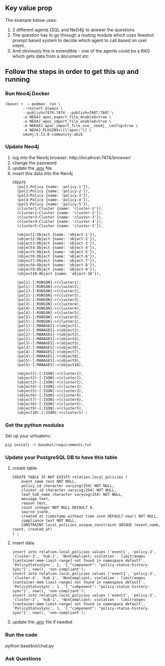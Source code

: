 
## Key value prop
The example below uses:
1. 2 different agents (SQL and NeO4j) to answer the questions
1. The question has to go through a routing module which uses fewshot prompt based system to decide which agent to call based on user intent.
1. And obviously this is extendible - one of the agents could be a RAG which gets data from a document etc.

## Follow the steps in order to get this up and running
###  Run Neo4j Docker
```
(base) ➜  ~ podman  run \
        --restart always \
        --publish=7474:7474 --publish=7687:7687 \
        -e NEO4J_apoc_export_file_enabled=true \
        -e NEO4J_apoc_import_file_enabled=true \
        -e N0EO4J_apoc_import_file_use__neo4j__config=true \
        -e NEO4J_PLUGINS=\[\"apoc\"\] \
        neo4j:5.13.0-community-ubi8 
```  
### Update Neo4j
1. log into the Neo4j browser: http://localhost:7474/browser/
1. change the password 
1. update the [.env](../.env) file
1. insert this data into the Neo4j
    ```
    CREATE
      (pol1:Policy {name: 'policy-1'}),
      (pol2:Policy {name: 'policy-2'}),
      (pol3:Policy {name: 'policy-3'}),
      (pol4:Policy {name: 'policy-4'}),
      (pol5:Policy {name: 'policy-5'}),
      (cluster1:Cluster {name: 'cluster-1'}),
      (cluster2:Cluster {name: 'cluster-2'}),
      (cluster3:Cluster {name: 'cluster-3'}),
      (cluster4:Cluster {name: 'cluster-4'}),
      (cluster5:Cluster {name: 'cluster-5'}),

      (object1:Object {name: 'object-1'}),
      (object2:Object {name: 'object-2'}),
      (object3:Object {name: 'object-3'}),
      (object4:Object {name: 'object-4'}),
      (object5:Object {name: 'object-5'}),
      (object6:Object {name: 'object-6'}),
      (object7:Object {name: 'object-7'}),
      (object8:Object {name: 'object-8'}),
      (object9:Object {name: 'object-9'}),
      (object10:Object {name: 'object-10'}),

      (pol1)-[:RUNSON]->(cluster1),
      (pol1)-[:RUNSON]->(cluster2),
      (pol2)-[:RUNSON]->(cluster2),
      (pol2)-[:RUNSON]->(cluster3),
      (pol3)-[:RUNSON]->(cluster3),
      (pol3)-[:RUNSON]->(cluster4),
      (pol4)-[:RUNSON]->(cluster4),
      (pol4)-[:RUNSON]->(cluster5),
      (pol5)-[:RUNSON]->(cluster5),
      (pol5)-[:RUNSON]->(cluster1),
      (pol1)-[:MANAGES]->(object1),
      (pol1)-[:MANAGES]->(object2),
      (pol2)-[:MANAGES]->(object3),
      (pol2)-[:MANAGES]->(object4),
      (pol3)-[:MANAGES]->(object5),
      (pol3)-[:MANAGES]->(object6),
      (pol4)-[:MANAGES]->(object7),
      (pol4)-[:MANAGES]->(object8),
      (pol5)-[:MANAGES]->(object9),
      (pol5)-[:MANAGES]->(object10),

      (object1)-[:ISON]->(cluster1),
      (object2)-[:ISON]->(cluster2),
      (object3)-[:ISON]->(cluster2),
      (object4)-[:ISON]->(cluster3),
      (object5)-[:ISON]->(cluster3),
      (object6)-[:ISON]->(cluster4),
      (object7)-[:ISON]->(cluster4),
      (object8)-[:ISON]->(cluster5),
      (object9)-[:ISON]->(cluster5),
      (object10)-[:ISON]->(cluster1) ;
    ```

### Get the python modules
Set up your virtualenv:
```
pip install -r basebot/requirements.txt
```

### Update your PostgreSQL DB to have this table
1. create table
    ```
    CREATE TABLE IF NOT EXISTS relation.local_policies (
        event_name text NOT NULL,
        policy_id character varying(254) NOT NULL,
        cluster_id character varying(254) NOT NULL,
        leaf_hub_name character varying(254) NOT NULL,
        message text,
        reason text,
        count integer NOT NULL DEFAULT 0,
        source jsonb,
        created_at timestamp without time zone DEFAULT now() NOT NULL,
        compliance text NOT NULL,
        CONSTRAINT local_policies_unique_constraint UNIQUE (event_name, count, created_at)
    ) ;
    ```
1. insert data
    ```
    insert into relation.local_policies values ('event1', 'policy-3', 'cluster-3', 'hub-1', 'NonCompliant; violation - limitranges [container-mem-limit-range] not found in namespace default', 'PolicyStatusSync', 1, '{ "component": "policy-status-history-sync"}', now(), 'non-compliant');
    insert into relation.local_policies values ('event1', 'policy-3', 'cluster-4', 'hub-1', 'NonCompliant; violation - limitranges [container-mem-limit-range] not found in namespace default', 'PolicyStatusSync', 1, '{ "component": "policy-status-history-sync"}', now(), 'non-compliant');
    insert into relation.local_policies values ('event1', 'policy-3', 'cluster-3', 'hub-1', 'NonCompliant; violation - limitranges [container-mem-limit-range] not found in namespace default', 'PolicyStatusSync', 1, '{ "component": "policy-status-history-sync"}', now(), 'non-compliant');
    ```
1. update the [.env](../.env) file if needed

### Run the code
python basebot/chat.py

### Ask Questions

